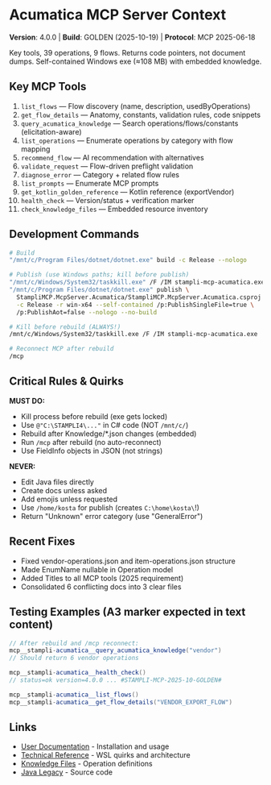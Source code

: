 # Acumatica MCP Server Context

**Version**: 4.0.0 | **Build**: GOLDEN (2025-10-19) | **Protocol**: MCP 2025-06-18

Key tools, 39 operations, 9 flows. Returns code pointers, not document dumps.
Self-contained Windows exe (≈108 MB) with embedded knowledge.

## Key MCP Tools
1. `list_flows` — Flow discovery (name, description, usedByOperations)
2. `get_flow_details` — Anatomy, constants, validation rules, code snippets
3. `query_acumatica_knowledge` — Search operations/flows/constants (elicitation-aware)
4. `list_operations` — Enumerate operations by category with flow mapping
5. `recommend_flow` — AI recommendation with alternatives
6. `validate_request` — Flow-driven preflight validation
7. `diagnose_error` — Category + related flow rules
8. `list_prompts` — Enumerate MCP prompts
9. `get_kotlin_golden_reference` — Kotlin reference (exportVendor)
10. `health_check` — Version/status + verification marker
11. `check_knowledge_files` — Embedded resource inventory

## Development Commands
```bash
# Build
"/mnt/c/Program Files/dotnet/dotnet.exe" build -c Release --nologo

# Publish (use Windows paths; kill before publish)
"/mnt/c/Windows/System32/taskkill.exe" /F /IM stampli-mcp-acumatica.exe || true
"/mnt/c/Program Files/dotnet/dotnet.exe" publish \
  StampliMCP.McpServer.Acumatica/StampliMCP.McpServer.Acumatica.csproj \
  -c Release -r win-x64 --self-contained /p:PublishSingleFile=true \
  /p:PublishAot=false --nologo --no-build

# Kill before rebuild (ALWAYS!)
/mnt/c/Windows/System32/taskkill.exe /F /IM stampli-mcp-acumatica.exe

# Reconnect MCP after rebuild
/mcp
```

## Critical Rules & Quirks

**MUST DO:**
- Kill process before rebuild (exe gets locked)
- Use `@"C:\STAMPLI4\..."` in C# code (NOT `/mnt/c/`)
- Rebuild after Knowledge/*.json changes (embedded)
- Run `/mcp` after rebuild (no auto-reconnect)
- Use FieldInfo objects in JSON (not strings)

**NEVER:**
- Edit Java files directly
- Create docs unless asked
- Add emojis unless requested
- Use `/home/kosta` for publish (creates `C:\home\kosta\`!)
- Return "Unknown" error category (use "GeneralError")

## Recent Fixes
- Fixed vendor-operations.json and item-operations.json structure
- Made EnumName nullable in Operation model
- Added Titles to all MCP tools (2025 requirement)
- Consolidated 6 conflicting docs into 3 clear files

## Testing Examples (A3 marker expected in text content)
```csharp
// After rebuild and /mcp reconnect:
mcp__stampli-acumatica__query_acumatica_knowledge("vendor")
// Should return 6 vendor operations

mcp__stampli-acumatica__health_check()
// status=ok version=4.0.0 ... #STAMPLI-MCP-2025-10-GOLDEN#

mcp__stampli-acumatica__list_flows()
mcp__stampli-acumatica__get_flow_details("VENDOR_EXPORT_FLOW")
```

## Links
- [User Documentation](./README.md) - Installation and usage
- [Technical Reference](./TECHNICAL.md) - WSL quirks and architecture
- [Knowledge Files](./StampliMCP.McpServer.Acumatica/Knowledge/) - Operation definitions
- [Java Legacy](C:\STAMPLI4\core\src\main\java\com\stampli\integration\acumatica) - Source code
